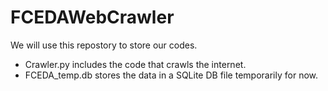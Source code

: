 # FCEDAWebCrawler

We will use this repostory to store our codes.

- Crawler.py includes the code that crawls the internet.
- FCEDA_temp.db stores the data in a SQLite DB file temporarily for now.
